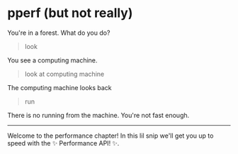 # pperf (but not really)

You're in a forest. What do you do?

> look

You see a computing machine.

> look at computing machine

The computing machine looks back

> run

There is no running from the machine. You're not fast enough.

---

Welcome to the performance chapter! In this lil snip we'll get you up to speed
with the ✨ Performance API! ✨.

